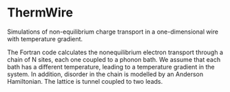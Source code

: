 ThermWire
=========

Simulations of non-equilibrium charge transport in a one-dimensional wire with temperature gradient.

The Fortran code calculates the nonequilibrium electron transport through a chain of N sites, each one coupled to a phonon bath. We assume that each bath has a different temperature, leading to a temperature gradient in the system. In addition, disorder in the chain is modelled by an Anderson Hamiltonian. The lattice is tunnel coupled to two leads.
